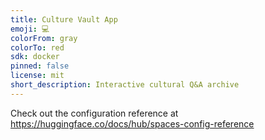 ```yaml
---
title: Culture Vault App
emoji: 💻
colorFrom: gray
colorTo: red
sdk: docker
pinned: false
license: mit
short_description: Interactive cultural Q&A archive
---
```


Check out the configuration reference at https://huggingface.co/docs/hub/spaces-config-reference
